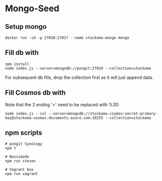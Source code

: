Mongo-Seed
==========

## Setup mongo

```
docker run -id -p 27010:27017 --name stockoma-mongo mongo
```

## Fill db with

```
npm install
node index.js --server=mongodb://pongit:27010 --collection=stockoma
```

For subsequent db fills, drop the collection first as it will just append data.

## Fill Cosmos db with

Note that the 2 ending '=' need to be replaced with %3D

```
node index.js --ssl --server=mongodb://stockoma-cosmos:secret-primary-key@stockoma-cosmos.documents.azure.com:10255 --collection=stockoma
```

## npm scripts

```
# pongit Synology
npm t

# Nassimodo
npm run steven

# Vagrant box
npm run vagrant
```
